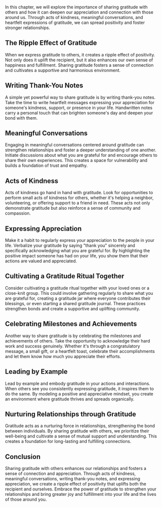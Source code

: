 
In this chapter, we will explore the importance of sharing gratitude with others and how it can deepen our appreciation and connection with those around us. Through acts of kindness, meaningful conversations, and heartfelt expressions of gratitude, we can spread positivity and foster stronger relationships.

The Ripple Effect of Gratitude
------------------------------

When we express gratitude to others, it creates a ripple effect of positivity. Not only does it uplift the recipient, but it also enhances our own sense of happiness and fulfillment. Sharing gratitude fosters a sense of connection and cultivates a supportive and harmonious environment.

Writing Thank-You Notes
-----------------------

A simple yet powerful way to share gratitude is by writing thank-you notes. Take the time to write heartfelt messages expressing your appreciation for someone's kindness, support, or presence in your life. Handwritten notes carry a personal touch that can brighten someone's day and deepen your bond with them.

Meaningful Conversations
------------------------

Engaging in meaningful conversations centered around gratitude can strengthen relationships and foster a deeper understanding of one another. Initiate discussions about what you are grateful for and encourage others to share their own experiences. This creates a space for vulnerability and builds a foundation of trust and empathy.

Acts of Kindness
----------------

Acts of kindness go hand in hand with gratitude. Look for opportunities to perform small acts of kindness for others, whether it's helping a neighbor, volunteering, or offering support to a friend in need. These acts not only demonstrate gratitude but also reinforce a sense of community and compassion.

Expressing Appreciation
-----------------------

Make it a habit to regularly express your appreciation to the people in your life. Verbalize your gratitude by saying "thank you" sincerely and specifically acknowledging what you are grateful for. By highlighting the positive impact someone has had on your life, you show them that their actions are valued and appreciated.

Cultivating a Gratitude Ritual Together
---------------------------------------

Consider cultivating a gratitude ritual together with your loved ones or a close-knit group. This could involve gathering regularly to share what you are grateful for, creating a gratitude jar where everyone contributes their blessings, or even starting a shared gratitude journal. These practices strengthen bonds and create a supportive and uplifting community.

Celebrating Milestones and Achievements
---------------------------------------

Another way to share gratitude is by celebrating the milestones and achievements of others. Take the opportunity to acknowledge their hard work and success genuinely. Whether it's through a congratulatory message, a small gift, or a heartfelt toast, celebrate their accomplishments and let them know how much you appreciate their efforts.

Leading by Example
------------------

Lead by example and embody gratitude in your actions and interactions. When others see you consistently expressing gratitude, it inspires them to do the same. By modeling a positive and appreciative mindset, you create an environment where gratitude thrives and spreads organically.

Nurturing Relationships through Gratitude
-----------------------------------------

Gratitude acts as a nurturing force in relationships, strengthening the bond between individuals. By sharing gratitude with others, we prioritize their well-being and cultivate a sense of mutual support and understanding. This creates a foundation for long-lasting and fulfilling connections.

Conclusion
----------

Sharing gratitude with others enhances our relationships and fosters a sense of connection and appreciation. Through acts of kindness, meaningful conversations, writing thank-you notes, and expressing appreciation, we create a ripple effect of positivity that uplifts both the recipient and ourselves. Embrace the power of gratitude to strengthen your relationships and bring greater joy and fulfillment into your life and the lives of those around you.
